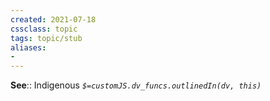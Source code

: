 ```yaml
---
created: 2021-07-18
cssclass: topic
tags: topic/stub
aliases:
- 
---
```


**See**:: Indigenous
*`$=customJS.dv_funcs.outlinedIn(dv, this)`*

